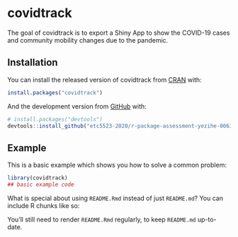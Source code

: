
<!-- README.md is generated from README.Rmd. Please edit that file -->

# covidtrack

<!-- badges: start -->

<!-- badges: end -->

The goal of covidtrack is to export a Shiny App to show the COVID-19
cases and community mobility changes due to the pandemic.

## Installation

You can install the released version of covidtrack from
[CRAN](https://CRAN.R-project.org) with:

``` r
install.packages("covidtrack")
```

And the development version from
[GitHub](https://github.com/etc5523-2020/r-package-assessment-yezihe-0063)
with:

``` r
# install.packages("devtools")
devtools::install_github("etc5523-2020/r-package-assessment-yezihe-0063")
```

## Example

This is a basic example which shows you how to solve a common problem:

``` r
library(covidtrack)
## basic example code
```

What is special about using `README.Rmd` instead of just `README.md`?
You can include R chunks like so:

You’ll still need to render `README.Rmd` regularly, to keep `README.md`
up-to-date.
